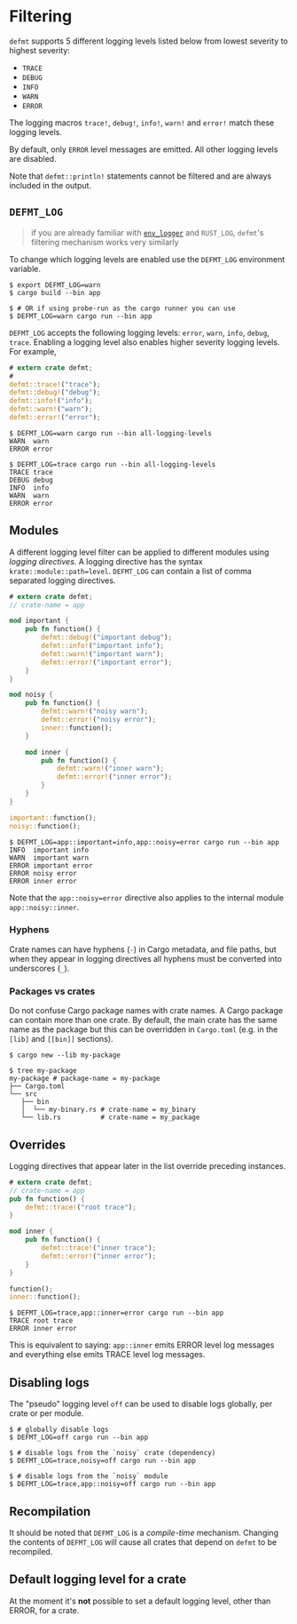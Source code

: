 # Filtering

`defmt` supports 5 different logging levels listed below from lowest severity to highest severity:

- `TRACE`
- `DEBUG`
- `INFO`
- `WARN`
- `ERROR`

The logging macros `trace!`, `debug!`, `info!`, `warn!` and `error!` match these logging levels.

By default, only `ERROR` level messages are emitted.
All other logging levels are disabled.

Note that `defmt::println!` statements cannot be filtered and are always included in the output.

## `DEFMT_LOG`

> if you are already familiar with [`env_logger`] and `RUST_LOG`, `defmt`'s filtering mechanism works very similarly

[`env_logger`]: https://docs.rs/env_logger/0.9.0/env_logger/

To change which logging levels are enabled use the `DEFMT_LOG` environment variable.

``` console
$ export DEFMT_LOG=warn
$ cargo build --bin app

$ # OR if using probe-run as the cargo runner you can use
$ DEFMT_LOG=warn cargo run --bin app
```

`DEFMT_LOG` accepts the following logging levels: `error`, `warn`, `info`, `debug`, `trace`.
Enabling a logging level also enables higher severity logging levels.
For example,

``` rust
# extern crate defmt;
#
defmt::trace!("trace");
defmt::debug!("debug");
defmt::info!("info");
defmt::warn!("warn");
defmt::error!("error");
```

``` console
$ DEFMT_LOG=warn cargo run --bin all-logging-levels
WARN  warn
ERROR error

$ DEFMT_LOG=trace cargo run --bin all-logging-levels
TRACE trace
DEBUG debug
INFO  info
WARN  warn
ERROR error
```

## Modules

A different logging level filter can be applied to different modules using *logging directives*.
A logging directive has the syntax `krate::module::path=level`.
`DEFMT_LOG` can contain a list of comma separated logging directives.

``` rust
# extern crate defmt;
// crate-name = app

mod important {
    pub fn function() {
        defmt::debug!("important debug");
        defmt::info!("important info");
        defmt::warn!("important warn");
        defmt::error!("important error");
    }
}

mod noisy {
    pub fn function() {
        defmt::warn!("noisy warn");
        defmt::error!("noisy error");
        inner::function();
    }

    mod inner {
        pub fn function() {
            defmt::warn!("inner warn");
            defmt::error!("inner error");
        }
    }
}

important::function();
noisy::function();
```

``` console
$ DEFMT_LOG=app::important=info,app::noisy=error cargo run --bin app
INFO  important info
WARN  important warn
ERROR important error
ERROR noisy error
ERROR inner error
```

Note that the `app::noisy=error` directive also applies to the internal module `app::noisy::inner`.

### Hyphens

Crate names can have hyphens (`-`) in Cargo metadata, and file paths, but when they appear in logging directives all hyphens must be converted into underscores (`_`).

### Packages vs crates

Do not confuse Cargo package names with crate names.
A Cargo package can contain more than one crate.
By default, the main crate has the same name as the package but this can be overridden in `Cargo.toml` (e.g. in the `[lib]` and `[[bin]]` sections).

``` console
$ cargo new --lib my-package

$ tree my-package
my-package # package-name = my-package
├── Cargo.toml
└── src
   ├── bin
   │  └── my-binary.rs # crate-name = my_binary
   └── lib.rs          # crate-name = my_package
```

## Overrides

Logging directives that appear later in the list override preceding instances.

``` rust
# extern crate defmt;
// crate-name = app
pub fn function() {
    defmt::trace!("root trace");
}

mod inner {
    pub fn function() {
        defmt::trace!("inner trace");
        defmt::error!("inner error");
    }
}

function();
inner::function();
```

``` console
$ DEFMT_LOG=trace,app::inner=error cargo run --bin app
TRACE root trace
ERROR inner error
```

This is equivalent to saying:
`app::inner` emits ERROR level log messages and everything else emits TRACE level log messages.

## Disabling logs

The "pseudo" logging level `off` can be used to disable logs globally, per crate or per module.

``` console
$ # globally disable logs
$ DEFMT_LOG=off cargo run --bin app

$ # disable logs from the `noisy` crate (dependency)
$ DEFMT_LOG=trace,noisy=off cargo run --bin app

$ # disable logs from the `noisy` module
$ DEFMT_LOG=trace,app::noisy=off cargo run --bin app
```

## Recompilation

It should be noted that `DEFMT_LOG` is a *compile-time* mechanism.
Changing the contents of `DEFMT_LOG` will cause all crates that depend on `defmt` to be recompiled.

## Default logging level for a crate

At the moment it's **not** possible to set a default logging level, other than ERROR, for a crate.
